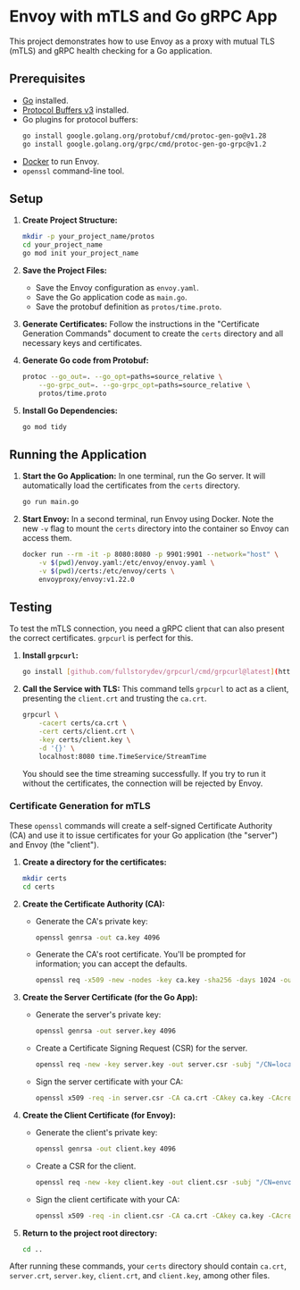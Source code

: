 # Envoy with mTLS and Go gRPC App

This project demonstrates how to use Envoy as a proxy with mutual TLS (mTLS) and gRPC health checking for a Go application.

## Prerequisites

- [Go](https://golang.org/doc/install) installed.
- [Protocol Buffers v3](https://grpc.io/docs/protoc-installation/) installed.
- Go plugins for protocol buffers:
  ```bash
  go install google.golang.org/protobuf/cmd/protoc-gen-go@v1.28
  go install google.golang.org/grpc/cmd/protoc-gen-go-grpc@v1.2
  ```
- [Docker](https://docs.docker.com/get-docker/) to run Envoy.
- `openssl` command-line tool.

## Setup

1.  **Create Project Structure:**

    ```bash
    mkdir -p your_project_name/protos
    cd your_project_name
    go mod init your_project_name
    ```

2.  **Save the Project Files:**

    - Save the Envoy configuration as `envoy.yaml`.
    - Save the Go application code as `main.go`.
    - Save the protobuf definition as `protos/time.proto`.

3.  **Generate Certificates:**
    Follow the instructions in the "Certificate Generation Commands" document to create the `certs` directory and all necessary keys and certificates.

4.  **Generate Go code from Protobuf:**

    ```bash
    protoc --go_out=. --go_opt=paths=source_relative \
        --go-grpc_out=. --go-grpc_opt=paths=source_relative \
        protos/time.proto
    ```

5.  **Install Go Dependencies:**
    ```bash
    go mod tidy
    ```

## Running the Application

1.  **Start the Go Application:**
    In one terminal, run the Go server. It will automatically load the certificates from the `certs` directory.

    ```bash
    go run main.go
    ```

2.  **Start Envoy:**
    In a second terminal, run Envoy using Docker. Note the new `-v` flag to mount the `certs` directory into the container so Envoy can access them.
    ```bash
    docker run --rm -it -p 8080:8080 -p 9901:9901 --network="host" \
        -v $(pwd)/envoy.yaml:/etc/envoy/envoy.yaml \
        -v $(pwd)/certs:/etc/envoy/certs \
        envoyproxy/envoy:v1.22.0
    ```

## Testing

To test the mTLS connection, you need a gRPC client that can also present the correct certificates. `grpcurl` is perfect for this.

1.  **Install `grpcurl`:**

    ```bash
    go install [github.com/fullstorydev/grpcurl/cmd/grpcurl@latest](https://github.com/fullstorydev/grpcurl/cmd/grpcurl@latest)
    ```

2.  **Call the Service with TLS:**
    This command tells `grpcurl` to act as a client, presenting the `client.crt` and trusting the `ca.crt`.
    ```bash
    grpcurl \
        -cacert certs/ca.crt \
        -cert certs/client.crt \
        -key certs/client.key \
        -d '{}' \
        localhost:8080 time.TimeService/StreamTime
    ```
    You should see the time streaming successfully. If you try to run it without the certificates, the connection will be rejected by Envoy.

### Certificate Generation for mTLS

These `openssl` commands will create a self-signed Certificate Authority (CA) and use it to issue certificates for your Go application (the "server") and Envoy (the "client").

1.  **Create a directory for the certificates:**

    ```bash
    mkdir certs
    cd certs
    ```

2.  **Create the Certificate Authority (CA):**

    - Generate the CA's private key:
      ```bash
      openssl genrsa -out ca.key 4096
      ```
    - Generate the CA's root certificate. You'll be prompted for information; you can accept the defaults.
      ```bash
      openssl req -x509 -new -nodes -key ca.key -sha256 -days 1024 -out ca.crt -subj "/CN=my-ca"
      ```

3.  **Create the Server Certificate (for the Go App):**

    - Generate the server's private key:
      ```bash
      openssl genrsa -out server.key 4096
      ```
    - Create a Certificate Signing Request (CSR) for the server.
      ```bash
      openssl req -new -key server.key -out server.csr -subj "/CN=localhost"
      ```
    - Sign the server certificate with your CA:
      ```bash
      openssl x509 -req -in server.csr -CA ca.crt -CAkey ca.key -CAcreateserial -out server.crt -days 500 -sha256
      ```

4.  **Create the Client Certificate (for Envoy):**

    - Generate the client's private key:
      ```bash
      openssl genrsa -out client.key 4096
      ```
    - Create a CSR for the client.
      ```bash
      openssl req -new -key client.key -out client.csr -subj "/CN=envoy"
      ```
    - Sign the client certificate with your CA:
      ```bash
      openssl x509 -req -in client.csr -CA ca.crt -CAkey ca.key -CAcreateserial -out client.crt -days 500 -sha256
      ```

5.  **Return to the project root directory:**
    ```bash
    cd ..
    ```

After running these commands, your `certs` directory should contain `ca.crt`, `server.crt`, `server.key`, `client.crt`, and `client.key`, among other files.
